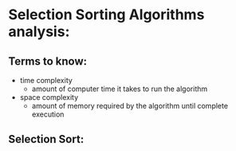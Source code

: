 # Selection Sorting Algorithms analysis:
## Terms to know:
  - time complexity 
      - amount of computer time it takes to run the algorithm
  - space complexity
      - amount of memory required by the algorithm until complete execution
## Selection Sort:

